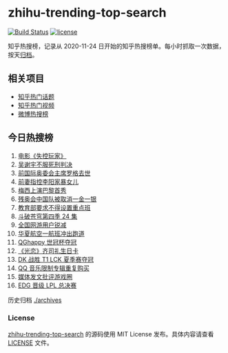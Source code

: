 # zhihu-trending-top-search

[![Build Status](https://github.com/justjavac/zhihu-trending-top-search/workflows/ci/badge.svg?branch=main)](https://github.com/justjavac/zhihu-trending-top-search/actions)
[![license](https://img.shields.io/github/license/justjavac/zhihu-trending-top-search)](https://github.com/justjavac/zhihu-trending-top-search/blob/main/LICENSE)

知乎热搜榜，记录从 2020-11-24 日开始的知乎热搜榜单。每小时抓取一次数据，按天[归档](./archives)。

## 相关项目

- [知乎热门话题](https://github.com/justjavac/zhihu-trending-hot-questions)
- [知乎热门视频](https://github.com/justjavac/zhihu-trending-hot-video)
- [微博热搜榜](https://github.com/justjavac/weibo-trending-hot-search)

## 今日热搜榜

<!-- BEGIN -->
<!-- 最后更新时间 Mon Aug 30 2021 12:16:37 GMT+0800 (China Standard Time) -->

1. [电影《失控玩家》](https://www.zhihu.com/search?q=失控玩家)
1. [吴谢宇不服死刑判决](https://www.zhihu.com/search?q=吴谢宇)
1. [前国际奥委会主席罗格去世](https://www.zhihu.com/search?q=罗格)
1. [前妻指控李阳家暴女儿](https://www.zhihu.com/search?q=李阳家暴)
1. [梅西上演巴黎首秀](https://www.zhihu.com/search?q=梅西)
1. [残奥会中国队被取消一金一银](https://www.zhihu.com/search?q=残奥会)
1. [教育部要求不得设置重点班](https://www.zhihu.com/search?q=重点班)
1. [斗破苍穹第四季 24 集](https://www.zhihu.com/search?q=斗破苍穹)
1. [全国网游用户锐减](https://www.zhihu.com/search?q=网络游戏)
1. [华夏航空一航班冲出跑道](https://www.zhihu.com/search?q=华夏航空)
1. [QGhappy 世冠杯夺冠](https://www.zhihu.com/search?q=QGhappy)
1. [《光恋》齐司礼生日卡](https://www.zhihu.com/search?q=光与夜之恋)
1. [DK 战胜 T1 LCK 夏季赛夺冠](https://www.zhihu.com/search?q=DK)
1. [QQ 音乐限制专辑重复购买](https://www.zhihu.com/search?q=QQ音乐)
1. [媒体发文批评游戏圈](https://www.zhihu.com/search?q=手机游戏)
1. [EDG 晋级 LPL 总决赛](https://www.zhihu.com/search?q=EDG)

<!-- END -->

历史归档 [./archives](./archives)

### License

[zhihu-trending-top-search](https://github.com/justjavac/zhihu-trending-top-search)
的源码使用 MIT License 发布。具体内容请查看 [LICENSE](./LICENSE) 文件。
